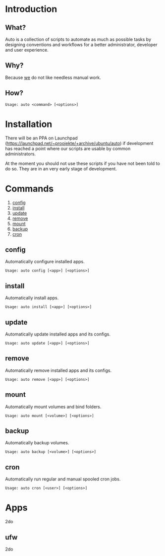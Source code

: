 # Introduction

## What?

Auto is a collection of scripts to automate as much as possible tasks by designing conventions and workflows for a better administrator, developer and user experience.

## Why?

Because [we](http://proojekte.de/) do not like needless manual work.

## How?

    Usage: auto <command> [<options>]

# Installation

There will be an PPA on Launchpad (https://launchpad.net/~proojekte/+archive/ubuntu/auto) if development has reached a point where our scripts are usable by common administrators.

At the moment you should not use these scripts if you have not been told to do so. They are in an very early stage of development.

# Commands

1. [config](#config)
2. [install](#install)
3. [update](#update)
4. [remove](#remove)
5. [mount](#mount)
6. [backup](#backup)
7. [cron](#cron)

## config

Automatically configure installed apps.

    Usage: auto config [<app>] [<options>]

## install

Automatically install apps.

    Usage: auto install [<app>] [<options>]

## update

Automatically update installed apps and its configs.

    Usage: auto update [<app>] [<options>]

## remove

Automatically remove installed apps and its configs.

    Usage: auto remove [<app>] [<options>]

## mount

Automatically mount volumes and bind folders.

    Usage: auto mount [<volume>] [<options>]

## backup

Automatically backup volumes.

    Usage: auto backup [<volume>] [<options>]

## cron

Automatically run regular and manual spooled cron jobs.

    Usage: auto cron [<user>] [<options>]

# Apps

2do

## ufw

2do

